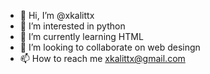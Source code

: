 - 👋 Hi, I’m @xkalittx
- 👀 I’m interested in python
- 🌱 I’m currently learning HTML
- 💞️ I’m looking to collaborate on web desingn
- 📫 How to reach me xkalittx@gmail.com

<!---
xkalittx/xkalittx is a ✨ special ✨ repository because its `README.md` (this file) appears on your GitHub profile.
You can click the Preview link to take a look at your changes.
--->
